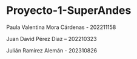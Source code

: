 # Proyecto-1-SuperAndes
Paula Valentina Mora Cárdenas - 202211158 

Juan David Pérez Diaz – 202210323 

Julián Ramírez Alemán - 202310826
